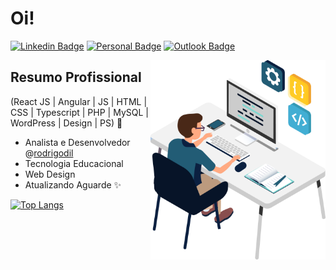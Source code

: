 <h1>Oi!</h1>

[![Linkedin Badge](https://img.shields.io/badge/-LinkedIn-6633cc?style=flat-square&logo=Linkedin&logoColor=white&link=https://www.linkedin.com/in/rodrigo-palombo-chist%C3%A9-926854169//)](https://www.linkedin.com/in/rodrigo-palombo-chist%C3%A9-926854169/)
[![Personal Badge](https://img.shields.io/badge/-Website-6633cc?style=flat-square&logo=Me&logoColor=white&link=https://rodrigodil.github.io/perfil//)](https://rodrigodil.github.io/perfil/)
[![Outlook Badge](https://img.shields.io/badge/-rodrigodil@live.com-6633cc?style=flat-square&logo=Outlook&logoColor=white&link=mailto:rodrigodil@live.com)](mailto:rodrigodil@live.com)

<img align="right" alt="Code Boy" src="https://raw.githubusercontent.com/Rodrigodil/Rodrigodil/main/codeboy.png"  width="280px"/>

## Resumo Profissional
(React JS | Angular | JS | HTML | CSS | Typescript | PHP | MySQL | WordPress | Design | PS) 🚀
- Analista e Desenvolvedor @[rodrigodil](https://rodrigodil.github.io/perfil/)
- Tecnologia Educacional
- Web Design
- Atualizando Aguarde ✨

[![Top Langs](https://github-readme-stats.vercel.app/api/top-langs/?username=Rodrigodil&hide_progress=true)](https://rodrigodil.github.io/perfil/)